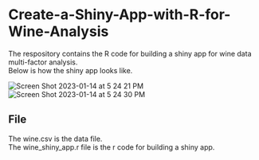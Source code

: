 # Create-a-Shiny-App-with-R-for-Wine-Analysis

The respository contains the R code for building a shiny app for wine data multi-factor analysis.  
Below is how the shiny app looks like.  

![Screen Shot 2023-01-14 at 5 24 21 PM](https://user-images.githubusercontent.com/80618804/212499794-ab34b76c-2278-49db-8a0a-89537a10ddf7.png)
![Screen Shot 2023-01-14 at 5 24 30 PM](https://user-images.githubusercontent.com/80618804/212499799-e8372b85-af98-485c-8fa8-5d779301b8fe.png)

## File

The wine.csv is the data file.  
The wine_shiny_app.r file is the r code for building a shiny app.
